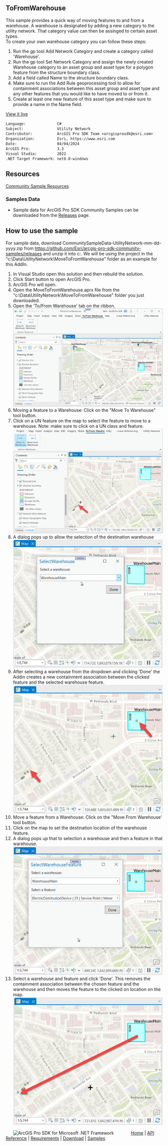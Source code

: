 ## ToFromWarehouse

<!-- TODO: Write a brief abstract explaining this sample -->
This sample provides a quick way of moving features to and from a warehouse.  A warehouse is designated by adding a new category to the utility network. That category value can then be assinged to certain asset types.  
To create your own warehouse category you can follow these steps:  
  
1. Run the gp tool Add Network Category and create a category called 'Warehouse'.  
2. Run the gp tool Set Network Category and assign the newly created Warehouse category to an asset group and asset type for a polygon feature from the structure boundary class.  
3. Add a field called Name to the structure boundary class.  
4. Make sure to run the Add Rule geoprocessing tool to allow for containment associations between this asset group and asset type and any other features that you would like to have moved to or from it.  
5. Create at least one new feature of this asset type and make sure to provide a name in the Name field.  
  


<a href="https://pro.arcgis.com/en/pro-app/sdk/" target="_blank">View it live</a>

<!-- TODO: Fill this section below with metadata about this sample-->
```
Language:              C#
Subject:               Utility Network
Contributor:           ArcGIS Pro SDK Team <arcgisprosdk@esri.com>
Organization:          Esri, https://www.esri.com
Date:                  04/04/2024
ArcGIS Pro:            3.3
Visual Studio:         2022
.NET Target Framework: net8.0-windows
```

## Resources

[Community Sample Resources](https://github.com/Esri/arcgis-pro-sdk-community-samples#resources)

### Samples Data

* Sample data for ArcGIS Pro SDK Community Samples can be downloaded from the [Releases](https://github.com/Esri/arcgis-pro-sdk-community-samples/releases) page.  

## How to use the sample
<!-- TODO: Explain how this sample can be used. To use images in this section, create the image file in your sample project's screenshots folder. Use relative url to link to this image using this syntax: ![My sample Image](FacePage/SampleImage.png) -->
For sample data, download CommunitySampleData-UtilityNetwork-mm-dd-yyyy.zip from https://github.com/Esri/arcgis-pro-sdk-community-samples/releases and unzip it into c:\. We will be using the project in the "c:\Data\UtilityNetwork\MoveToFromWarehouse" folder as an example for this AddIn.  
  
1. In Visual Studio open this solution and then rebuild the solution.
2. Click Start button to open ArcGIS Pro.  
3. ArcGIS Pro will open.   
4. Open the MoveToFromWarehouse.aprx file from the "c:\Data\UtilityNetwork\MoveToFromWarehouse" folder you just downloaded.    
5. Open the 'To/From Warehouse' tab on the ribbon.    
![UI](Screenshots/Screen1.png)  
6. Moving a feature to a Warehouse:  Click on the "Move To Warehouse" tool button.  
7. Click on a UN feature on the map to select the feature to move to a warehouse.  Note: make sure to click on a UN class and feature.    
![UI](Screenshots/Screen2.png)  
8. A dialog pops up to allow the selection of the destination warehouse  
![UI](Screenshots/Screen3.png)  
9. After selecting a warehouse from the dropdown and clicking 'Done' the Addin creates a new containment association between the clicked feature and the selected warehouse feature.    
![UI](Screenshots/Screen4.png)  
10. Move a feature from a Warehouse: Click on the "Move From Warehouse' tool button.  
11. Click on the map to set the destination location of the warehouse feature.    
12. A dialog pops up that to selection a warehouse and then a feature in that warehouse.  
![UI](Screenshots/Screen5.png)  
13. Select a warehouse and feature and click 'Done'. This removes the containment association between the chosen feature and the warehouse and then moves the feature to the clicked on location on the map.  
![UI](Screenshots/Screen6.png)  
  

<!-- End -->

&nbsp;&nbsp;&nbsp;&nbsp;&nbsp;&nbsp;<img src="https://esri.github.io/arcgis-pro-sdk/images/ArcGISPro.png"  alt="ArcGIS Pro SDK for Microsoft .NET Framework" height = "20" width = "20" align="top"  >
&nbsp;&nbsp;&nbsp;&nbsp;&nbsp;&nbsp;&nbsp;&nbsp;&nbsp;&nbsp;&nbsp;&nbsp;
[Home](https://github.com/Esri/arcgis-pro-sdk/wiki) | <a href="https://pro.arcgis.com/en/pro-app/latest/sdk/api-reference" target="_blank">API Reference</a> | [Requirements](https://github.com/Esri/arcgis-pro-sdk/wiki#requirements) | [Download](https://github.com/Esri/arcgis-pro-sdk/wiki#installing-arcgis-pro-sdk-for-net) | <a href="https://github.com/esri/arcgis-pro-sdk-community-samples" target="_blank">Samples</a>
